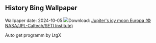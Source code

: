 ## History Bing Wallpaper
Wallpaper date: 2024-10-05
![](https://www.bing.com/th?id=OHR.EuropaMoon_EN-US8269574935_UHD.jpg&w=1000)Download: [Jupiter's icy moon Europa (© NASA/JPL-Caltech/SETI Institute)](https://www.bing.com/th?id=OHR.EuropaMoon_EN-US8269574935_UHD.jpg)

Auto get programm by LtgX
